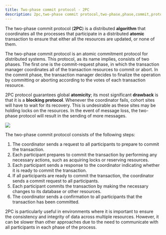```yaml
---
title: Two-phase commit protocol - 2PC
description: 2pc,two-phase commit protocol,two-phase,phase,commit,protocol,database
---
```


The two-phase commit protocol (**2PC**) is a distributed **algorithm** that coordinates all the processes that
participate in a distributed **atomic** transaction to ensure that either all
the resources are updated, or none of them.

The two-phase commit protocol is an atomic commitment protocol for distributed
systems. This protocol, as its name implies, consists of two phases.
The first one is the commit-request phase, in which the transaction manager coordinates
all of the transaction resources to commit or abort. In the commit phase,
the transaction manager decides to finalize the operation by committing or
aborting according to the votes of each transaction resource.

2PC protocol guarantees global **atomicity**; its most significant **drawback** is that
it is a **blocking protocol**. Whenever the coordinator fails, cohort sites
will have to wait for its recovery. This is undesirable as these sites
may be holding locks on the resources. In the event of message loss,
the two-phase protocol will result in the sending of more messages.

![]({{site.baseurl}}/images/2pc2.gif)

The two-phase commit protocol consists of the following steps:

1. The coordinator sends a request to all participants to prepare to commit the transaction.
2. Each participant prepares to commit the transaction by performing any necessary actions, such as acquiring locks or reserving resources.
3. Each participant sends a response to the coordinator indicating whether it is ready to commit the transaction.
4. If all participants are ready to commit the transaction, the coordinator sends a commit request to all participants.
5. Each participant commits the transaction by making the necessary changes to its database or other resources.
6. The coordinator sends a confirmation to all participants that the transaction has been committed.

2PC is particularly useful in environments where it is important to ensure the consistency and integrity of data across
multiple resources. However, it can be slower than other approaches due to the need to communicate with all
participants in each phase of the process.
